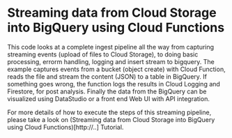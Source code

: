 # Streaming data from Cloud Storage into BigQuery using Cloud Functions
This code looks at a complete ingest pipeline all the way from capturing streaming events 
(upload of files to Cloud Storage), to doing basic processing, errorm handling, logging and 
insert stream to bigquery. The example captures events from a bucket (object create) with 
Cloud Function, reads the file and stream the content (JSON) to a table in BigQuery. 
If something goes wrong, the function logs the results in Cloud Logging and Firestore, for post analysis. 
Finally the data from the BigQuery can be visualized using DataStudio or a front end Web UI with 
API integration.

For more details of how to execute the steps of this streaming pipeline, please take a look on 
(Streaming data from Cloud Storage into BigQuery using Cloud Functions)[http://..] Tutorial.